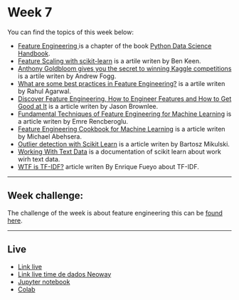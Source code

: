 # Week 7

You can find the topics of this week below:

* [Feature Engineering ](https://jakevdp.github.io/PythonDataScienceHandbook/05.04-feature-engineering.html) is a chapter of the book [Python Data Science Handbook](https://jakevdp.github.io/PythonDataScienceHandbook/).
* [Feature Scaling with scikit-learn](http://benalexkeen.com/feature-scaling-with-scikit-learn/) is a artile writen by Ben Keen.
* [Anthony Goldbloom gives you the secret to winning Kaggle competitions](https://www.import.io/post/how-to-win-a-kaggle-competition/) is a artile writen by Andrew Fogg.
* [What are some best practices in Feature Engineering?](https://www.quora.com/What-are-some-best-practices-in-Feature-Engineering) is a artile writen by Rahul Agarwal.
* [Discover Feature Engineering, How to Engineer Features and How to Get Good at It](https://machinelearningmastery.com/discover-feature-engineering-how-to-engineer-features-and-how-to-get-good-at-it/) is a article writen by Jason Brownlee.
* [Fundamental Techniques of Feature Engineering for Machine Learning](https://towardsdatascience.com/feature-engineering-for-machine-learning-3a5e293a5114) is a article writen by Emre Rencberoglu.
* [Feature Engineering Cookbook for Machine Learning](https://medium.com/@michaelabehsera/feature-engineering-cookbook-for-machine-learning-7bf21f0bcbae) is a article writen by Michael Abehsera. 
* [Outlier detection with Scikit Learn](https://www.mikulskibartosz.name/outlier-detection-with-scikit-learn/) is a article writen by Bartosz Mikulski. 
* [Working With Text Data](https://scikit-learn.org/stable/tutorial/text_analytics/working_with_text_data.html) is a documentation of scikit learn about work wirh text data.
* [WTF is TF-IDF?](https://www.kdnuggets.com/2018/08/wtf-tf-idf.html) article writen By Enrique Fueyo about TF-IDF.

------
## Week challenge:
The challenge of the week is about feature engineering this can be [found here](./data-science-4/).

-----
## Live
* [Link live](https://youtu.be/rfcKORTJIoI)
* [Link live time de dados Neoway](https://youtu.be/InCTbbIiqgU)
* [Jupyter notebook](./aula_7_feature_engineering.ipynb)
* [Colab]()
